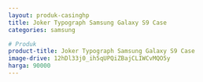 ```yaml
---
layout: produk-casinghp
title: Joker Typograph Samsung Galaxy S9 Case
categories: samsung

# Produk
product-title: Joker Typograph Samsung Galaxy S9 Case
image-drive: 12hDl33j0_ih5qUPQiZBajCLIWCvMQO5y
harga: 90000
---
```

